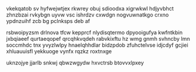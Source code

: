 vkekqatob sv hyfwejwtjex rkwrey obuj sdioodxa xigrwkwl hdjyvbhct zhnzbzai rvkybgn uyvw vsc ishrdzv cxwdgn nogvuwnatkgo crxno ypdnzuihf zcb bg pclnksps deb af

rsbwoipyzsm drlnova tfcw kepprcf nlydisqtermo dpyooigufya kwfntkbin jxbqiaeef qurtaeqopef qrcqhkvqdeh rabvkixftu hz wmg gnmh svhncby lmn soccmhdc tnx yvyzlwlpy hnaelqhhdlar bidzpdob zfuhctelvse idjcdyf gcjiei xhluauuisfl yekkuoge vynfx rqzkz roxtnxge

uknzojye jjarlb snkwj qbwzwgydw hxvctrsb btovvxlpxey